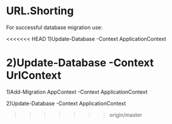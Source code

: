 # URL.Shorting
For successful database migration use:

<<<<<<< HEAD
1)Update-Database -Context ApplicationContext

2)Update-Database -Context UrlContext
=======
1)Add-Migration AppContext -Context ApplicationContext

2)Update-Database -Context ApplicationContext
>>>>>>> origin/master
